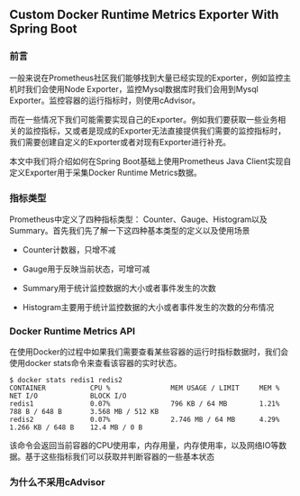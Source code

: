 ## Custom Docker Runtime Metrics Exporter With Spring Boot

### 前言

一般来说在Prometheus社区我们能够找到大量已经实现的Exporter，例如监控主机时我们会使用Node Exporter，监控Mysql数据库时我们会用到Mysql Exporter。监控容器的运行指标时，则使用cAdvisor。

而在一些情况下我们可能需要实现自己的Exporter。例如我们要获取一些业务相关的监控指标，又或者是现成的Exporter无法直接提供我们需要的监控指标时，我们需要创建自定义的Exporter或者对现有Exporter进行补充。

本文中我们将介绍如何在Spring Boot基础上使用Prometheus Java Client实现自定义Exporter用于采集Docker Runtime Metrics数据。

### 指标类型

Prometheus中定义了四种指标类型： Counter、Gauge、Histogram以及Summary。首先我们先了解一下这四种基本类型的定义以及使用场景

* Counter计数器，只增不减

* Gauge用于反映当前状态，可增可减

* Summary用于统计监控数据的大小或者事件发生的次数

* Histogram主要用于统计监控数据的大小或者事件发生的次数的分布情况


### Docker Runtime Metrics API

在使用Docker的过程中如果我们需要查看某些容器的运行时指标数据时，我们会使用docker stats命令来查看该容器的实时状态。

```
$ docker stats redis1 redis2
CONTAINER           CPU %               MEM USAGE / LIMIT     MEM %               NET I/O             BLOCK I/O
redis1              0.07%               796 KB / 64 MB        1.21%               788 B / 648 B       3.568 MB / 512 KB
redis2              0.07%               2.746 MB / 64 MB      4.29%               1.266 KB / 648 B    12.4 MB / 0 B
```

该命令会返回当前容器的CPU使用率，内存用量，内存使用率，以及网络IO等数据。基于这些指标我们可以获取并判断容器的一些基本状态

### 为什么不采用cAdvisor